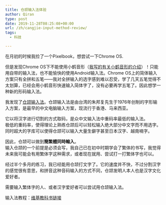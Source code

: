 ```yaml
---
title: 仓颉输入法体验
author: Qiran
type: post
date: 2019-11-28T08:25:08+00:00
url: /zh/cangjie-input-method-review/
tags:
  - 科技

---
```

在月初的时候我捡了一个Pixelbook，想尝试一下Chrome OS.

但是发现Chrome OS下不能使用小鹤音形（[我写的有关小鹤音形的介绍][1]）！只能用自带的输入法，也不能愉快的使用Android输入法。Chrome OS上的简体输入方案只有全拼和五笔——我对全拼输入的选字感到难以忍受，学了几天五笔觉得不太划算，已经会用小鹤音形快速输入简体字了，没有必要再学五笔了。因此想学一种新的形码输入法。

我发现了[仓颉输入法][2]。仓颉输入法是由台湾的朱邦复先生于1976年创制的字形输入方案，是最早的中文电脑输入方案，现流行于香港、马来西亚。

它以将汉字进行切割的方式取码，是众中文输入法中重码率最低的输入法。  
极低的重码率，使得理论上熟练仓颉后可以轻松输入绝大部分中文字而不用选字。  
同时超大的字库可以使得仓颉可以输入大量生僻字甚至日本汉字、越南喃字。

因此，仓颉可以做到**簡繁體同時輸入**。  
输入仓颉的一个前提是必须会写，我自己已在初中时期学会了繁体的书写，我觉得未来我可能会有用繁体字这种需求，或者现在就用、尝试打一打繁体字也可以。

经过半个多月的练习，我已经能用仓颉打文字了。它的速度并不快，不过分割汉字的感觉很有意思，和拼音这种音码输入的方式不同，仓颉发明人本人也是汉字文化爱好者。

需要输入繁体字的人、或者汉字爱好者可以尝试用仓颉输入法。

输入法教程：[维基教科书链接][3]

 [1]: https://www.liuqiran.com/index.php/2018/05/31/introduce-flypy/
 [2]: https://zh.wikipedia.org/wiki/%E5%80%89%E9%A0%A1%E8%BC%B8%E5%85%A5%E6%B3%95
 [3]: https://zh.wikibooks.org/wiki/%E5%80%89%E9%A0%A1%E8%BC%B8%E5%85%A5%E6%B3%95